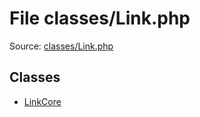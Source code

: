 File classes/Link.php
=========

Source: [classes/Link.php](https://github.com/PrestaShop/PrestaShop/blob/1.6.1.2/classes/Link.php)


Classes
-------

* [LinkCore](class.LinkCore.md)

